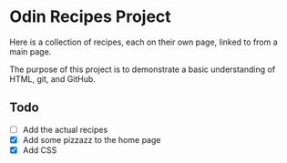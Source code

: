 # Odin Recipes Project

Here is a collection of recipes, each on their own page, linked to from a main page.

The purpose of this project is to demonstrate a basic understanding of HTML, git, and GitHub.

## Todo

- [ ] Add the actual recipes
- [x] Add some pizzazz to the home page
- [x] Add CSS